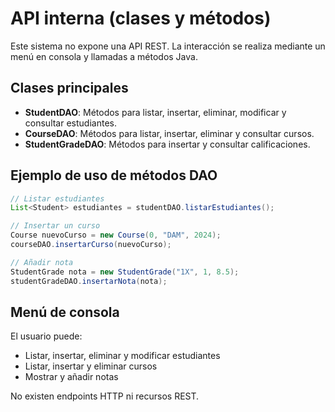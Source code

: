 # API interna (clases y métodos)

Este sistema no expone una API REST. La interacción se realiza mediante un menú en consola y llamadas a métodos Java.

## Clases principales

- **StudentDAO**: Métodos para listar, insertar, eliminar, modificar y consultar estudiantes.
- **CourseDAO**: Métodos para listar, insertar, eliminar y consultar cursos.
- **StudentGradeDAO**: Métodos para insertar y consultar calificaciones.

## Ejemplo de uso de métodos DAO

```java
// Listar estudiantes
List<Student> estudiantes = studentDAO.listarEstudiantes();

// Insertar un curso
Course nuevoCurso = new Course(0, "DAM", 2024);
courseDAO.insertarCurso(nuevoCurso);

// Añadir nota
StudentGrade nota = new StudentGrade("1X", 1, 8.5);
studentGradeDAO.insertarNota(nota);
```

## Menú de consola

El usuario puede:
- Listar, insertar, eliminar y modificar estudiantes
- Listar, insertar y eliminar cursos
- Mostrar y añadir notas

No existen endpoints HTTP ni recursos REST.
